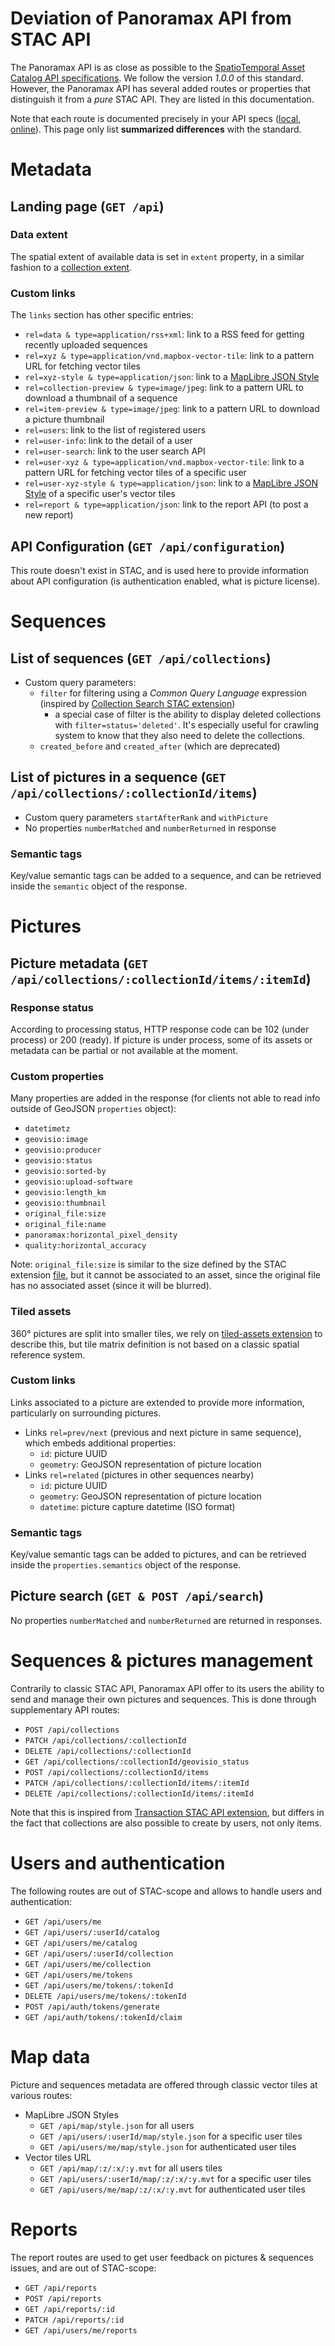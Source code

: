 # Deviation of Panoramax API from STAC API

The Panoramax API is as close as possible to the [SpatioTemporal Asset Catalog API specifications](https://github.com/radiantearth/stac-api-spec). We follow the version _1.0.0_ of this standard. However, the Panoramax API has several added routes or properties that distinguish it from a _pure_ STAC API. They are listed in this documentation.

Note that each route is documented precisely in your API specs ([local](http://localhost:5000/api/docs/swagger), [online](https://panoramax.ign.fr/api/docs/swagger)). This page only list **summarized differences** with the standard.

# Metadata

## Landing page (`GET /api`)

### Data extent

The spatial extent of available data is set in `extent` property, in a similar fashion to a [collection extent](https://github.com/radiantearth/stac-api-spec/blob/v1.0.0/stac-spec/collection-spec/collection-spec.md#extent-object).

### Custom links

The `links` section has other specific entries:

- `rel=data & type=application/rss+xml`: link to a RSS feed for getting recently uploaded sequences
- `rel=xyz & type=application/vnd.mapbox-vector-tile`: link to a pattern URL for fetching vector tiles
- `rel=xyz-style & type=application/json`: link to a [MapLibre JSON Style](https://maplibre.org/maplibre-style-spec/)
- `rel=collection-preview & type=image/jpeg`: link to a pattern URL to download a thumbnail of a sequence
- `rel=item-preview & type=image/jpeg`: link to a pattern URL to download a picture thumbnail
- `rel=users`: link to the list of registered users
- `rel=user-info`: link to the detail of a user
- `rel=user-search`: link to the user search API
- `rel=user-xyz & type=application/vnd.mapbox-vector-tile`: link to a pattern URL for fetching vector tiles of a specific user
- `rel=user-xyz-style & type=application/json`: link to a [MapLibre JSON Style](https://maplibre.org/maplibre-style-spec/) of a specific user's vector tiles
- `rel=report & type=application/json`: link to the report API (to post a new report)

## API Configuration (`GET /api/configuration`)

This route doesn't exist in STAC, and is used here to provide information about API configuration (is authentication enabled, what is picture license).

# Sequences

## List of sequences (`GET /api/collections`)

- Custom query parameters:
  - `filter` for filtering using a _Common Query Language_ expression (inspired by [Collection Search STAC extension](https://github.com/stac-api-extensions/collection-search))
    - a special case of filter is the ability to display deleted collections with `filter=status='deleted'`. It's especially useful for crawling system to know that they also need to delete the collections.
  - `created_before` and `created_after` (which are deprecated)

## List of pictures in a sequence (`GET /api/collections/:collectionId/items`)

- Custom query parameters `startAfterRank` and `withPicture`
- No properties `numberMatched` and `numberReturned` in response

### Semantic tags

Key/value semantic tags can be added to a sequence, and can be retrieved inside the `semantic` object of the response.

# Pictures

## Picture metadata (`GET /api/collections/:collectionId/items/:itemId`)

### Response status

According to processing status, HTTP response code can be 102 (under process) or 200 (ready). If picture is under process, some of its assets or metadata can be partial or not available at the moment.

### Custom properties

Many properties are added in the response (for clients not able to read info outside of GeoJSON `properties` object):

- `datetimetz`
- `geovisio:image`
- `geovisio:producer`
- `geovisio:status`
- `geovisio:sorted-by`
- `geovisio:upload-software`
- `geovisio:length_km`
- `geovisio:thumbnail`
- `original_file:size`
- `original_file:name`
- `panoramax:horizontal_pixel_density`
- `quality:horizontal_accuracy`

Note: `original_file:size` is similar to the size defined by the STAC extension [file](https://github.com/stac-extensions/file), but it cannot be associated to an asset, since the original file has no associated asset (since it will be blurred).

### Tiled assets

360° pictures are split into smaller tiles, we rely on [tiled-assets extension](https://stac-extensions.github.io/tiled-assets/v1.0.0/schema.json) to describe this, but tile matrix definition is not based on a classic spatial reference system.

### Custom links

Links associated to a picture are extended to provide more information, particularly on surrounding pictures.

- Links `rel=prev/next` (previous and next picture in same sequence), which embeds additional properties:
  - `id`: picture UUID
  - `geometry`: GeoJSON representation of picture location
- Links `rel=related` (pictures in other sequences nearby)
  - `id`: picture UUID
  - `geometry`: GeoJSON representation of picture location
  - `datetime`: picture capture datetime (ISO format)

### Semantic tags

Key/value semantic tags can be added to pictures, and can be retrieved inside the `properties.semantics` object of the response.

## Picture search (`GET & POST /api/search`)

No properties `numberMatched` and `numberReturned` are returned in responses.

# Sequences & pictures management

Contrarily to classic STAC API, Panoramax API offer to its users the ability to send and manage their own pictures and sequences. This is done through supplementary API routes:

- `POST /api/collections`
- `PATCH /api/collections/:collectionId`
- `DELETE /api/collections/:collectionId`
- `GET /api/collections/:collectionId/geovisio_status`
- `POST /api/collections/:collectionId/items`
- `PATCH /api/collections/:collectionId/items/:itemId`
- `DELETE /api/collections/:collectionId/items/:itemId`

Note that this is inspired from [Transaction STAC API extension](https://github.com/stac-api-extensions/transaction), but differs in the fact that collections are also possible to create by users, not only items.

# Users and authentication

The following routes are out of STAC-scope and allows to handle users and authentication:

- `GET /api/users/me`
- `GET /api/users/:userId/catalog`
- `GET /api/users/me/catalog`
- `GET /api/users/:userId/collection`
- `GET /api/users/me/collection`
- `GET /api/users/me/tokens`
- `GET /api/users/me/tokens/:tokenId`
- `DELETE /api/users/me/tokens/:tokenId`
- `POST /api/auth/tokens/generate`
- `GET /api/auth/tokens/:tokenId/claim`

# Map data

Picture and sequences metadata are offered through classic vector tiles at various routes:

- MapLibre JSON Styles
  - `GET /api/map/style.json` for all users
  - `GET /api/users/:userId/map/style.json` for a specific user tiles
  - `GET /api/users/me/map/style.json` for authenticated user tiles
- Vector tiles URL
  - `GET /api/map/:z/:x/:y.mvt` for all users tiles
  - `GET /api/users/:userId/map/:z/:x/:y.mvt` for a specific user tiles
  - `GET /api/users/me/map/:z/:x/:y.mvt` for authenticated user tiles

# Reports

The report routes are used to get user feedback on pictures & sequences issues, and are out of STAC-scope:

- `GET /api/reports`
- `POST /api/reports`
- `GET /api/reports/:id`
- `PATCH /api/reports/:id`
- `GET /api/users/me/reports`
